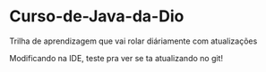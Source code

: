 # Curso-de-Java-da-Dio
Trilha de aprendizagem que vai rolar diáriamente com atualizações

Modificando na IDE, teste pra ver se ta atualizando no git!